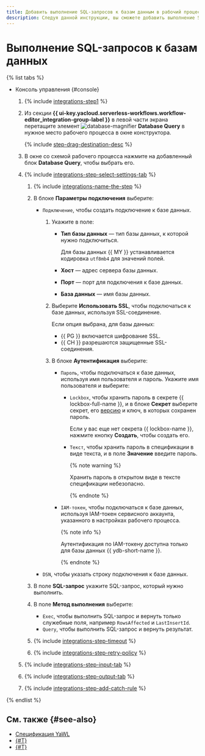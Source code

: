 ```yaml
---
title: Добавить выполнение SQL-запросов к базам данным в рабочий процесс {{ sw-name }}
description: Следуя данной инструкции, вы сможете добавить выполнение SQL-запросов к базам данных в рабочий процесс {{ sw-full-name }} с помощью конструктора шагов рабочего процесса.
---
```


# Выполнение SQL-запросов к базам данных

{% list tabs %}

- Консоль управления {#console}

  1. {% include [integrations-step1](../../../../_includes/serverless-integrations/workflows-constructor/integrations-step1.md) %} 
  1. Из секции **{{ ui-key.yacloud.serverless-workflows.workflow-editor_integration-group-label }}** в левой части экрана перетащите элемент ![database-magnifier](../../../../_assets/console-icons/database-magnifier.svg) **Database Query** в нужное место рабочего процесса в окне конструктора.

      {% include [step-drag-destination-desc](../../../../_includes/serverless-integrations/workflows-constructor/step-drag-destination-desc.md) %}
  1. В окне со схемой рабочего процесса нажмите на добавленный блок **Database Query**, чтобы выбрать его.
  1. {% include [integrations-step-select-settings-tab](../../../../_includes/serverless-integrations/workflows-constructor/integrations-step-select-settings-tab.md) %}

      1. {% include [integrations-name-the-step](../../../../_includes/serverless-integrations/workflows-constructor/integrations-name-the-step.md) %}
      1. В блоке **Параметры подключения** выберите:

          * `Подключение`, чтобы создать подключение к базе данных.

              1. Укажите в поле:

                  * **Тип базы данных** — тип базы данных, к которой нужно подключиться.

                      Для базы данных {{ MY }} устанавливается кодировка `utf8mb4` для значений полей.

                  * **Хост** — адрес сервера базы данных.
                  * **Порт** — порт для подключения к базе данных.
                  * **База данных** — имя базы данных.

              1. Выберите **Использовать SSL**, чтобы подключаться к базе данных, используя SSL-соединение.

                  Если опция выбрана, для базы данных:
                  * {{ PG }} включается шифрование SSL. 
                  * {{ CH }} разрешаются защищенные SSL-соединения.

              1. В блоке **Аутентификация** выберите:

                  * `Пароль`, чтобы подключаться к базе данных, используя имя пользователя и пароль. Укажите имя пользователя и выберите:

                      * `Lockbox`, чтобы хранить пароль в секрете {{ lockbox-full-name }}, и в блоке **Cекрет** выберите секрет, его [версию](../../../../lockbox/concepts/secret.md#version) и ключ, в которых сохранен пароль.

                          Если у вас еще нет секрета {{ lockbox-name }}, нажмите кнопку **Создать**, чтобы создать его.

                      * `Текст`, чтобы хранить пароль в спецификации в виде текста, и в поле **Значение** введите пароль.

                          {% note warning %}

                          Хранить пароль в открытом виде в тексте спецификации небезопасно.

                          {% endnote %}

                  * `IAM-токен`, чтобы подключаться к базе данных, используя IAM-токен сервисного аккаунта, указанного в настройках рабочего процесса.

                      {% note info %}

                      Аутентификация по IAM-токену доступна только для базы данных {{ ydb-short-name }}.

                      {% endnote %}

          * `DSN`, чтобы указать строку подключения к базе данных.

      1. В поле **SQL-запрос** укажите SQL-запрос, который нужно выполнить.
      1. В поле **Метод выполнения** выберите:

          * `Exec`, чтобы выполнить SQL-запрос и вернуть только служебные поля, например `RowsAffected` и `LastInsertId`.
          * `Query`, чтобы выполнить SQL-запрос и вернуть результат.

      1. {% include [integrations-step-timeout](../../../../_includes/serverless-integrations/workflows-constructor/integrations-step-timeout.md) %}
      1. {% include [integrations-step-retry-policy](../../../../_includes/serverless-integrations/workflows-constructor/integrations-step-retry-policy.md) %}
  1. {% include [integrations-step-input-tab](../../../../_includes/serverless-integrations/workflows-constructor/integrations-step-input-tab.md) %}
  1. {% include [integrations-step-output-tab](../../../../_includes/serverless-integrations/workflows-constructor/integrations-step-output-tab.md) %}
  1. {% include [integrations-step-add-catch-rule](../../../../_includes/serverless-integrations/workflows-constructor/integrations-step-add-catch-rule.md) %}

{% endlist %}

## См. также {#see-also}

* [Спецификация YaWL](../../../concepts/workflows/yawl/integration/databasequery.md)
* [{#T}](../workflow/create-constructor.md)
* [{#T}](../workflow/update.md)
